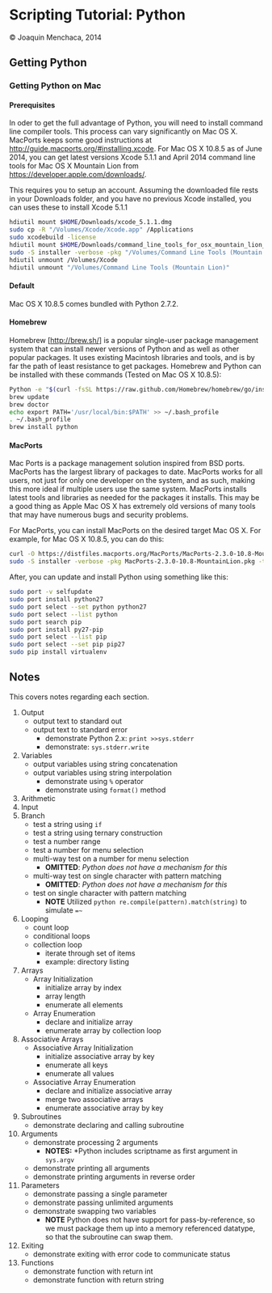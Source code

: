 # Scripting Tutorial: Python

© Joaquin Menchaca, 2014


## Getting Python

### Getting Python on Mac

#### Prerequisites

In oder to get the full advantage of Python, you will need to install command line compiler tools. This process can vary significantly on Mac OS X.  MacPorts keeps some good instructions at http://guide.macports.org/#installing.xcode.  For Mac OS X 10.8.5 as of June 2014, you can get latest versions Xcode 5.1.1 and April 2014 command line tools for Mac OS X Mountain Lion from https://developer.apple.com/downloads/.  

This requires you to setup an account.  Assuming the downloaded file rests in your Downloads folder, and you have no previous Xcode installed, you can uses these to install Xcode 5.1.1

```bash
hdiutil mount $HOME/Downloads/xcode_5.1.1.dmg
sudo cp -R "/Volumes/Xcode/Xcode.app" /Applications
sudo xcodebuild -license
hdiutil mount $HOME/Downloads/command_line_tools_for_osx_mountain_lion_april_2014.dmg
sudo -S installer -verbose -pkg "/Volumes/Command Line Tools (Mountain Lion)/Command Line Tools (Mountain Lion).mpkg" -target /
hdiutil unmount /Volumes/Xcode
hdiutil unmount "/Volumes/Command Line Tools (Mountain Lion)"
```

#### Default

Mac OS X 10.8.5 comes bundled with Python 2.7.2.

#### Homebrew

Homebrew [http://brew.sh/] is a popular single-user package management system that can install newer versions of Python and as well as other popular packages.  It uses existing Macintosh libraries and tools, and is by far the path of least resistance to get packages.  Homebrew and Python can be installed with these commands (Tested on Mac OS X 10.8.5):

```bash
Python -e "$(curl -fsSL https://raw.github.com/Homebrew/homebrew/go/install)"
brew update
brew doctor
echo export PATH='/usr/local/bin:$PATH' >> ~/.bash_profile
. ~/.bash_profile
brew install python
```

#### MacPorts

Mac Ports is a package management solution inspired from BSD ports.  MacPorts has the largest library of packages to date.  MacPorts works for all users, not just for only one developer on the system, and as such, making this more ideal if multiple users use the same system.  MacPorts installs latest tools and libraries as needed for the packages it installs.  This may be a good thing as Apple Mac OS X has extremely old versions of many tools that may have numerous bugs and security problems.

For MacPorts, you can install MacPorts on the desired target Mac OS X.  For example, for Mac OS X 10.8.5, you can do this:

```bash
curl -O https://distfiles.macports.org/MacPorts/MacPorts-2.3.0-10.8-MountainLion.pkg
sudo -S installer -verbose -pkg MacPorts-2.3.0-10.8-MountainLion.pkg -target /
```

After, you can update and install Python using something like this:

```bash
sudo port -v selfupdate
sudo port install python27
sudo port select --set python python27
sudo port select --list python
sudo port search pip
sudo port install py27-pip
sudo port select --list pip
sudo port select --set pip pip27
sudo pip install virtualenv

```


## Notes 

This covers notes regarding each section.

1. Output
   * output text to standard out
   * output text to standard error
     * demonstrate Python 2.x: ```print >>sys.stderr```
     * demonstrate: ```sys.stderr.write```
2. Variables
   * output variables using string concatenation
   * output variables using string interpolation
     * demonstrate using ```%``` operator
     * demonstrate using ```format()``` method
3. Arithmetic
4. Input
5. Branch
   * test a string using ```if```
   * test a string using ternary construction
   * test a number range
   * test a number for menu selection
   * multi-way test on a number for menu selection
     * **OMITTED**: *Python does not have a mechanism for this* 
   * multi-way test on single character with pattern matching
     * **OMITTED**: *Python does not have a mechanism for this* 
   * test on single character with pattern matching
     * **NOTE** Utilized ```python re.compile(pattern).match(string)``` to simulate ```=~``` 
6. Looping
   * count loop 
   * conditional loops
   * collection loop
      * iterate through set of items 
      * example: directory listing
7. Arrays
   * Array Initialization
      * initialize array by index
      * array length
      * enumerate all elements
   * Array Enumeration 
      * declare and initialize array
      * enumerate array by collection loop
8. Associative Arrays
   * Associative Array Initialization
      * initialize associative array by key
      * enumerate all keys
      * enumerate all values
   * Associative Array Enumeration
      * declare and initialize associative array
      * merge two associative arrays
      * enumerate associative array by key
9. Subroutines
   * demonstrate declaring and calling subroutine
10. Arguments
    * demonstrate processing 2 arguments
      * **NOTES:** *Python includes scriptname as first argument in ```sys.argv```
    * demonstrate printing all arguments
    * demonstrate printing arguments in reverse order
11. Parameters
    * demonstrate passing a single parameter
    * demonstrate passing unlimited arguments
    * demonstrate swapping two variables
      * **NOTE** Python does not have support for pass-by-reference, so we must package them up into a memory referenced datatype, so that the subroutine can swap them.
12. Exiting
    * demonstrate exiting with error code to communicate status
12. Functions
    * demonstrate function with return int
    * demonstrate function with return string

